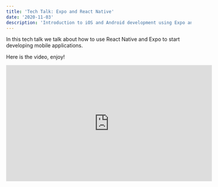 ```yaml
---
title: 'Tech Talk: Expo and React Native'
date: '2020-11-03'
description: 'Introduction to iOS and Android development using Expo and React Native'
---
```


In this tech talk we talk about how to use React Native and Expo to start developing mobile applications. 

Here is the video, enjoy!

<iframe width="560" height="315" src="https://www.youtube.com/embed/-O-UXdLmoWI" frameborder="0" allow="accelerometer; autoplay; encrypted-media; gyroscope; picture-in-picture" allowfullscreen></iframe>
